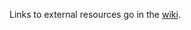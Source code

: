 Links to external resources go in the [wiki](https://github.com/The-Reverent-Green/Stage_3_Team_Project/wiki).
